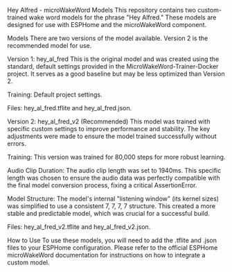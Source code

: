 Hey Alfred - microWakeWord Models
This repository contains two custom-trained wake word models for the phrase "Hey Alfred." These models are designed for use with ESPHome and the microWakeWord component.

Models
There are two versions of the model available. Version 2 is the recommended model for use.

Version 1: hey_al_fred
This is the original model and was created using the standard, default settings provided in the MicroWakeWord-Trainer-Docker project. It serves as a good baseline but may be less optimized than Version 2.

Training: Default project settings.

Files: hey_al_fred.tflite and hey_al_fred.json.

Version 2: hey_al_fred_v2 (Recommended)
This model was trained with specific custom settings to improve performance and stability. The key adjustments were made to ensure the model trained successfully without errors.

Training: This version was trained for 80,000 steps for more robust learning.

Audio Clip Duration: The audio clip length was set to 1940ms. This specific length was chosen to ensure the audio data was perfectly compatible with the final model conversion process, fixing a critical AssertionError.

Model Structure: The model's internal "listening window" (its kernel sizes) was simplified to use a consistent 7, 7, 7, 7 structure. This created a more stable and predictable model, which was crucial for a successful build.

Files: hey_al_fred_v2.tflite and hey_al_fred_v2.json.

How to Use
To use these models, you will need to add the .tflite and .json files to your ESPHome configuration. Please refer to the official ESPHome microWakeWord documentation for instructions on how to integrate a custom model.
